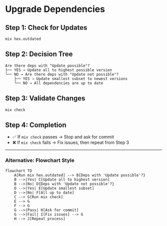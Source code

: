 # Upgrade Dependencies

## Step 1: Check for Updates

```
mix hex.outdated
```

## Step 2: Decision Tree

```
Are there deps with "Update possible"?
├── YES → Update all to highest possible version
└── NO → Are there deps with "Update not possible"?
    ├── YES → Update smallest subset to newest versions
    └── NO → All dependencies are up to date
```

## Step 3: Validate Changes

```
mix check
```

## Step 4: Completion

- ✅ If `mix check` passes → Stop and ask for commit
- ❌ If `mix check` fails → Fix issues, then repeat from Step 3

---

### Alternative: Flowchart Style

```mermaid
flowchart TD
    A[Run mix hex.outdated] --> B{Deps with 'Update possible'?}
    B -->|Yes| C[Update all to highest version]
    B -->|No| D{Deps with 'Update not possible'?}
    D -->|Yes| E[Update smallest subset]
    D -->|No| F[All up to date]
    C --> G[Run mix check]
    E --> G
    F --> G
    G -->|Pass| H[Ask for commit]
    G -->|Fail| I[Fix issues] --> G
    H --> J[Repeat process]
```
